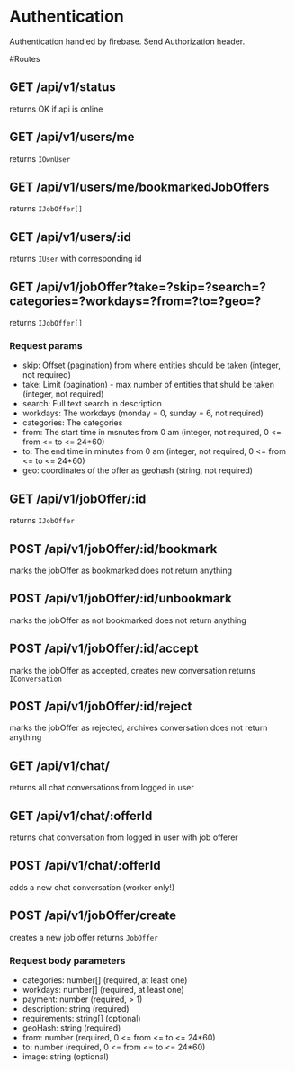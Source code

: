 # Authentication
Authentication handled by firebase. Send Authorization header.

#Routes
## GET /api/v1/status
returns OK if api is online

## GET /api/v1/users/me
returns `IOwnUser`

## GET /api/v1/users/me/bookmarkedJobOffers
returns `IJobOffer[]`

## GET /api/v1/users/:id
returns `IUser` with corresponding id

## GET /api/v1/jobOffer?take=?skip=?search=?categories=?workdays=?from=?to=?geo=?
returns `IJobOffer[]`

### Request params
- skip: Offset (pagination) from where entities should be taken (integer, not required)
- take: Limit (pagination) - max number of entities that shuld be taken (integer, not required)
- search: Full text search in description
- workdays: The workdays (monday = 0, sunday = 6, not required)
- categories: The categories
- from: The start time in msnutes from 0 am  (integer, not required, 0 <= from <= to <= 24*60)
- to: The end time in minutes from 0 am (integer, not required, 0 <= from <= to <= 24*60)
- geo: coordinates of the offer as geohash (string, not required)

## GET /api/v1/jobOffer/:id
returns `IJobOffer`

## POST /api/v1/jobOffer/:id/bookmark
marks the jobOffer as bookmarked
does not return anything

## POST /api/v1/jobOffer/:id/unbookmark
marks the jobOffer as not bookmarked
does not return anything

## POST /api/v1/jobOffer/:id/accept
marks the jobOffer as accepted, creates new conversation
returns `IConversation`

## POST /api/v1/jobOffer/:id/reject
marks the jobOffer as rejected, archives conversation
does not return anything

## GET /api/v1/chat/
returns all chat conversations from logged in user

## GET /api/v1/chat/:offerId
returns chat conversation from logged in user with job offerer

## POST /api/v1/chat/:offerId
adds a new chat conversation (worker only!)

## POST /api/v1/jobOffer/create
creates a new job offer
returns `JobOffer`

### Request body parameters
- categories: number[] (required, at least one)
- workdays: number[] (required, at least one)
- payment: number (required, > 1)
- description: string (required)
- requirements: string[] (optional)
- geoHash: string (required)
- from: number (required, 0 <= from <= to <= 24*60)
- to: number (required, 0 <= from <= to <= 24*60)
- image: string (optional)
